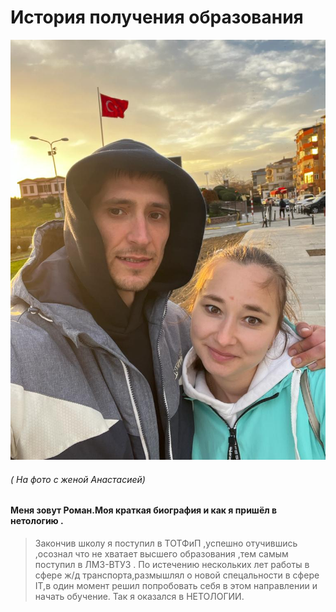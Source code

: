 # История получения образования 


 

![avatar](1675766477671.png)

###### (     _На фото с женой Анастасией_)

#### Меня зовут Роман.Моя краткая биография и как я пришёл в нетологию .



 

>  Закончив школу я поступил в ТОТФиП  ,успешно отучившись ,осознал что не хватает высшего образования ,тем самым поступил в ЛМЗ-ВТУЗ . 
По истечению нескольких лет работы в сфере ж/д транспорта,размышлял о новой спецальности в сфере IT,в один момент решил попробовать себя в этом направлении и начать обучение. 
 Так я оказался в НЕТОЛОГИИ.


